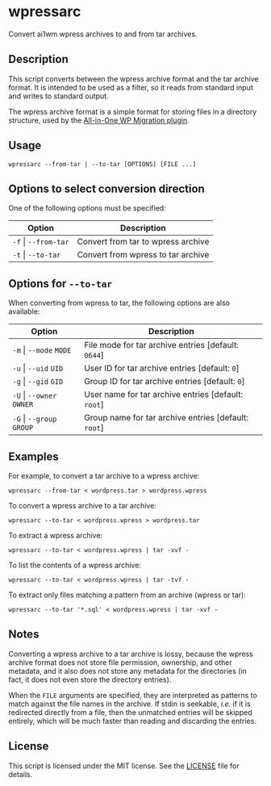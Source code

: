 # wpressarc

Convert ai1wm wpress archives to and from tar archives.

## Description

This script converts between the wpress archive format and the tar
archive format. It is intended to be used as a filter, so it reads from
standard input and writes to standard output.

The wpress archive format is a simple format for storing files in a
directory structure, used by the
[All-in-One WP Migration plugin](https://wordpress.org/plugins/all-in-one-wp-migration/).

## Usage

```
wpressarc --from-tar | --to-tar [OPTIONS] [FILE ...]
```

## Options to select conversion direction

One of the following options must be specified:

| Option               | Description                        |
|----------------------|------------------------------------|
| `-f` \| `--from-tar` | Convert from tar to wpress archive |
| `-t` \| `--to-tar`   | Convert from wpress to tar archive |


## Options for `--to-tar`

When converting from wpress to tar, the following options are also available:

| Option                    | Description                                          |
|---------------------------|------------------------------------------------------|
| `-m` \| `--mode` `MODE`   | File mode for tar archive entries [default: `0644`]  |
| `-u` \| `--uid` `UID`     | User ID for tar archive entries [default: `0`]       |
| `-g` \| `--gid` `GID`     | Group ID for tar archive entries [default: `0`]      |
| `-U` \| `--owner` `OWNER` | User name for tar archive entries [default: `root`]  |
| `-G` \| `--group` `GROUP` | Group name for tar archive entries [default: `root`] |

## Examples

For example, to convert a tar archive to a wpress archive:

    wpressarc --from-tar < wordpress.tar > wordpress.wpress

To convert a wpress archive to a tar archive:

    wpressarc --to-tar < wordpress.wpress > wordpress.tar

To extract a wpress archive:

    wpressarc --to-tar < wordpress.wpress | tar -xvf -

To list the contents of a wpress archive:

    wpressarc --to-tar < wordpress.wpress | tar -tvf -

To extract only files matching a pattern from an archive (wpress or tar):

    wpressarc --to-tar '*.sql' < wordpress.wpress | tar -xvf -

## Notes

Converting a wpress archive to a tar archive is lossy, because the
wpress archive format does not store file permission, ownership,
and other metadata, and it also does not store any metadata for the
directories (in fact, it does not even store the directory entries).

When the `FILE` arguments are specified, they are interpreted as
patterns to match against the file names in the archive. If stdin
is seekable, *i.e.* if it is redirected directly from a file, then
the unmatched entries will be skipped entirely, which will be much
faster than reading and discarding the entries.

## License

This script is licensed under the MIT license. See the
[LICENSE](./LICENSE) file for details.
